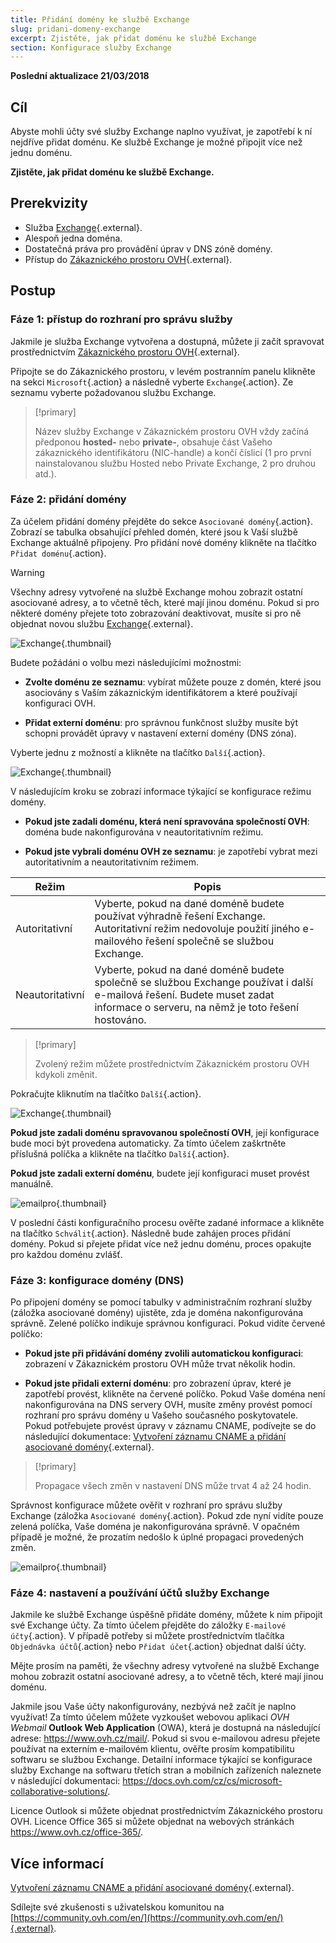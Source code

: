 ```yaml
---
title: Přidání domény ke službě Exchange
slug: pridani-domeny-exchange
excerpt: Zjistěte, jak přidat doménu ke službě Exchange
section: Konfigurace služby Exchange
---
```


**Poslední aktualizace 21/03/2018**

## Cíl

Abyste mohli účty své služby Exchange naplno využívat, je zapotřebí k ní nejdříve přidat doménu. Ke službě Exchange je možné připojit více než jednu doménu. 

**Zjistěte, jak přidat doménu ke službě Exchange.**

## Prerekvizity

- Služba [Exchange](https://www.ovh.cz/emails/){.external}.
- Alespoň jedna doména.
- Dostatečná práva pro provádění úprav v DNS zóně domény.
- Přístup do [Zákaznického prostoru OVH](https://www.ovh.com/auth/?action=gotomanager){.external}.

## Postup

### Fáze 1: přístup do rozhraní pro správu služby

Jakmile je služba Exchange vytvořena a dostupná, můžete ji začít spravovat prostřednictvím [Zákaznického prostoru OVH](https://www.ovh.com/auth/?action=gotomanager){.external}.

Připojte se do Zákaznického prostoru, v levém postranním panelu klikněte na sekci `Microsoft`{.action} a následně vyberte `Exchange`{.action}. Ze seznamu vyberte požadovanou službu Exchange.

> [!primary]
>
> Název služby Exchange v Zákaznickém prostoru OVH vždy začíná předponou **hosted-** nebo **private-**, obsahuje část Vašeho zákaznického identifikátoru (NIC-handle) a končí číslicí (1 pro první nainstalovanou službu Hosted nebo Private Exchange, 2 pro druhou atd.).
>

### Fáze 2: přidání domény

Za účelem přidání domény přejděte do sekce `Asociované domény`{.action}. Zobrazí se tabulka obsahující přehled domén, které jsou k Vaší službě Exchange aktuálně připojeny. Pro přidání nové domény klikněte na tlačítko `Přidat doménu`{.action}.

> [!warning]
>
> Všechny adresy vytvořené na službě Exchange mohou zobrazit ostatní asociované adresy, a to včetně těch, které mají jinou doménu. Pokud si pro některé domény přejete toto zobrazování deaktivovat, musíte si pro ně objednat novou službu [Exchange](https://www.ovh.cz/emails/){.external}.
>

![Exchange](images/add_domain_exchange_step1.png){.thumbnail}

Budete požádáni o volbu mezi následujícími možnostmi:

- **Zvolte doménu ze seznamu**: vybírat můžete pouze z domén, které jsou asociovány s Vaším zákaznickým identifikátorem a které používají konfiguraci OVH.

- **Přidat externí doménu**: pro správnou funkčnost služby musíte být schopni provádět úpravy v nastavení externí domény (DNS zóna).

Vyberte jednu z možností a klikněte na tlačítko `Další`{.action}.

![Exchange](images/add_domain_exchange_step2.png){.thumbnail}

V následujícím kroku se zobrazí informace týkající se konfigurace režimu domény.

- **Pokud jste zadali doménu, která není spravována společností OVH**: doména bude  nakonfigurována v neautoritativním režimu.

- **Pokud jste vybrali doménu OVH ze seznamu**: je zapotřebí vybrat mezi autoritativním a neautoritativním režimem.

|Režim|Popis|
|---|---|
|Autoritativní|Vyberte, pokud na dané doméně budete používat výhradně řešení Exchange. Autoritativní režim nedovoluje použití jiného e-mailového řešení společně se službou Exchange.|
|Neautoritativní|Vyberte, pokud na dané doméně budete společně se službou Exchange používat i další e-mailová řešení. Budete muset zadat informace o serveru, na němž je toto řešení hostováno.|

> [!primary]
>
> Zvolený režim můžete prostřednictvím Zákaznickém prostoru OVH kdykoli změnit.
>

Pokračujte kliknutím na tlačítko `Další`{.action}.

![Exchange](images/add_domain_exchange_step3.png){.thumbnail}

**Pokud jste zadali doménu spravovanou společností OVH**, její konfigurace bude moci být provedena automaticky. Za tímto účelem zaškrtněte příslušná políčka a klikněte na tlačítko `Další`{.action}.

**Pokud jste zadali externí doménu**, budete její konfiguraci muset provést manuálně.

![emailpro](images/add_domain_exchange_step4.png){.thumbnail}

V poslední části konfiguračního procesu ověřte zadané informace a klikněte na tlačítko `Schválit`{.action}. Následně bude zahájen proces přidání domény. Pokud si přejete přidat více než jednu doménu, proces opakujte pro každou doménu zvlášť.

### Fáze 3: konfigurace domény (DNS)

Po připojení domény se pomocí tabulky v administračním rozhraní služby (záložka asociované domény) ujistěte, zda je doména nakonfigurována správně. Zelené políčko indikuje správnou konfiguraci. Pokud vidíte červené políčko:

- **Pokud jste při přidávání domény zvolili automatickou konfiguraci**: zobrazení v Zákaznickém prostoru OVH může trvat několik hodin. 

- **Pokud jste přidali externí doménu**: pro zobrazení úprav, které je zapotřebí provést, klikněte na červené políčko. Pokud Vaše doména není nakonfigurována na DNS servery OVH, musíte změny provést pomocí rozhraní pro správu domény u Vašeho současného poskytovatele. Pokud potřebujete provést úpravy v záznamu CNAME, podívejte se do následující dokumentace: [Vytvoření záznamu CNAME a přidání asociované domény](https://docs.ovh.com/cz/cs/microsoft-collaborative-solutions/exchange_20132016_pridani_zaznamu_cname/){.external}.

> [!primary]
>
> Propagace všech změn v nastavení DNS může trvat 4 až 24 hodin.
>

Správnost konfigurace můžete ověřit v rozhraní pro správu služby Exchange (záložka `Asociované domény`{.action}. Pokud zde nyní vidíte pouze zelená políčka, Vaše doména je nakonfigurována správně. V opačném případě je možné, že prozatím nedošlo k úplné propagaci provedených změn.

![emailpro](images/add_domain_exchange_step5.png){.thumbnail}

### Fáze 4: nastavení a používání účtů služby Exchange

Jakmile ke službě Exchange úspěšně přidáte domény, můžete k nim připojit své Exchange účty. Za tímto účelem přejděte do záložky `E-mailové účty`{.action}. V případě potřeby si můžete prostřednictvím tlačítka `Objednávka účtů`{.action} nebo `Přidat účet`{.action} objednat další účty.

Mějte prosím na paměti, že všechny adresy vytvořené na službě Exchange mohou zobrazit ostatní asociované adresy, a to včetně těch, které mají jinou doménu.

Jakmile jsou Vaše účty nakonfigurovány, nezbývá než začít je naplno využívat! Za tímto účelem můžete vyzkoušet webovou aplikaci *OVH Webmail* **Outlook Web Application** (OWA), která je dostupná na následující adrese: <https://www.ovh.cz/mail/>. Pokud si svou e-mailovou adresu přejete používat na externím e-mailovém klientu, ověřte prosím kompatibilitu softwaru se službou Exchange. Detailní informace týkající se konfigurace služby Exchange na softwaru třetích stran a mobilních zařízeních naleznete v následující dokumentaci: <https://docs.ovh.com/cz/cs/microsoft-collaborative-solutions/>.

Licence Outlook si můžete objednat prostřednictvím Zákaznického prostoru OVH. Licence Office 365 si můžete objednat na webových stránkách <https://www.ovh.cz/office-365/>. 

## Více informací

[Vytvoření záznamu CNAME a přidání asociované domény](https://docs.ovh.com/cz/cs/microsoft-collaborative-solutions/exchange_20132016_pridani_zaznamu_cname/){.external}.

Sdílejte své zkušenosti s uživatelskou komunitou na [https://community.ovh.com/en/](https://community.ovh.com/en/){.external}.